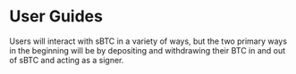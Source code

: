 # User Guides

Users will interact with sBTC in a variety of ways, but the two primary ways in the beginning will be by depositing and withdrawing their BTC in and out of sBTC and acting as a signer.

